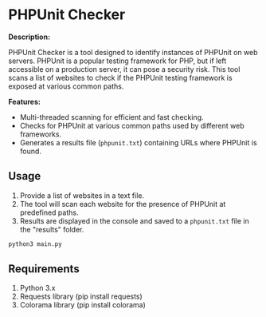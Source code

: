 # PHPUnit Checker

**Description:**

PHPUnit Checker is a tool designed to identify instances of PHPUnit on web servers. PHPUnit is a popular testing framework for PHP, but if left accessible on a production server, it can pose a security risk. This tool scans a list of websites to check if the PHPUnit testing framework is exposed at various common paths.

**Features:**
- Multi-threaded scanning for efficient and fast checking.
- Checks for PHPUnit at various common paths used by different web frameworks.
- Generates a results file (`phpunit.txt`) containing URLs where PHPUnit is found.

## Usage

1. Provide a list of websites in a text file.
2. The tool will scan each website for the presence of PHPUnit at predefined paths.
3. Results are displayed in the console and saved to a `phpunit.txt` file in the "results" folder.

```bash
python3 main.py
```

## Requirements
1. Python 3.x
2. Requests library (pip install requests)
3. Colorama library (pip install colorama)
